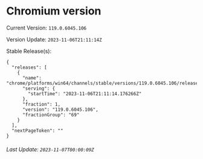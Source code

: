 # Chromium version

Current Version: `119.0.6045.106`

Version Update: `2023-11-06T21:11:14Z`

Stable Release(s):
```
{
  "releases": [
    {
      "name": "chrome/platforms/win64/channels/stable/versions/119.0.6045.106/releases/1699305074",
      "serving": {
        "startTime": "2023-11-06T21:11:14.176266Z"
      },
      "fraction": 1,
      "version": "119.0.6045.106",
      "fractionGroup": "69"
    }
  ],
  "nextPageToken": ""
}
```

###### Last Update: `2023-11-07T00:00:09Z`
        
